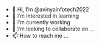 - 👋 Hi, I’m @avinyainfotech2022
- 👀 I’m interested in learning
- 🌱 I’m currently working
- 💞️ I’m looking to collaborate on ...
- 📫 How to reach me ...

<!---
avinyainfotech2022/avinyainfotech2022 is a ✨ special ✨ repository because its `README.md` (this file) appears on your GitHub profile.
You can click the Preview link to take a look at your changes.
--->
